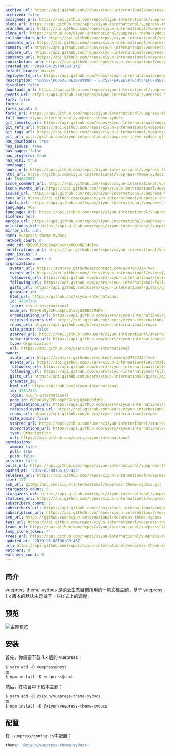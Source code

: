 ```yaml
---
archive_url: https://api.github.com/repos/xiyun-international/vuepress-theme-xydocs/{archive_format}{/ref}
archived: false
assignees_url: https://api.github.com/repos/xiyun-international/vuepress-theme-xydocs/assignees{/user}
blobs_url: https://api.github.com/repos/xiyun-international/vuepress-theme-xydocs/git/blobs{/sha}
branches_url: https://api.github.com/repos/xiyun-international/vuepress-theme-xydocs/branches{/branch}
clone_url: https://github.com/xiyun-international/vuepress-theme-xydocs.git
collaborators_url: https://api.github.com/repos/xiyun-international/vuepress-theme-xydocs/collaborators{/collaborator}
comments_url: https://api.github.com/repos/xiyun-international/vuepress-theme-xydocs/comments{/number}
commits_url: https://api.github.com/repos/xiyun-international/vuepress-theme-xydocs/commits{/sha}
compare_url: https://api.github.com/repos/xiyun-international/vuepress-theme-xydocs/compare/{base}...{head}
contents_url: https://api.github.com/repos/xiyun-international/vuepress-theme-xydocs/contents/{+path}
contributors_url: https://api.github.com/repos/xiyun-international/vuepress-theme-xydocs/contributors
created_at: '2019-04-29T09:39:34Z'
default_branch: master
deployments_url: https://api.github.com/repos/xiyun-international/vuepress-theme-xydocs/deployments
description: "\u6587\u6863\u4E3B\u9898 - \u7528\u4E8E\u7EC4\u4EF6\u5E93"
disabled: false
downloads_url: https://api.github.com/repos/xiyun-international/vuepress-theme-xydocs/downloads
events_url: https://api.github.com/repos/xiyun-international/vuepress-theme-xydocs/events
fork: false
forks: 0
forks_count: 0
forks_url: https://api.github.com/repos/xiyun-international/vuepress-theme-xydocs/forks
full_name: xiyun-international/vuepress-theme-xydocs
git_commits_url: https://api.github.com/repos/xiyun-international/vuepress-theme-xydocs/git/commits{/sha}
git_refs_url: https://api.github.com/repos/xiyun-international/vuepress-theme-xydocs/git/refs{/sha}
git_tags_url: https://api.github.com/repos/xiyun-international/vuepress-theme-xydocs/git/tags{/sha}
git_url: git://github.com/xiyun-international/vuepress-theme-xydocs.git
has_downloads: true
has_issues: true
has_pages: false
has_projects: true
has_wiki: true
homepage: ''
hooks_url: https://api.github.com/repos/xiyun-international/vuepress-theme-xydocs/hooks
html_url: https://github.com/xiyun-international/vuepress-theme-xydocs
id: 184042897
issue_comment_url: https://api.github.com/repos/xiyun-international/vuepress-theme-xydocs/issues/comments{/number}
issue_events_url: https://api.github.com/repos/xiyun-international/vuepress-theme-xydocs/issues/events{/number}
issues_url: https://api.github.com/repos/xiyun-international/vuepress-theme-xydocs/issues{/number}
keys_url: https://api.github.com/repos/xiyun-international/vuepress-theme-xydocs/keys{/key_id}
labels_url: https://api.github.com/repos/xiyun-international/vuepress-theme-xydocs/labels{/name}
language: Vue
languages_url: https://api.github.com/repos/xiyun-international/vuepress-theme-xydocs/languages
license: null
merges_url: https://api.github.com/repos/xiyun-international/vuepress-theme-xydocs/merges
milestones_url: https://api.github.com/repos/xiyun-international/vuepress-theme-xydocs/milestones{/number}
mirror_url: null
name: vuepress-theme-xydocs
network_count: 0
node_id: MDEwOlJlcG9zaXRvcnkxODQwNDI4OTc=
notifications_url: https://api.github.com/repos/xiyun-international/vuepress-theme-xydocs/notifications{?since,all,participating}
open_issues: 0
open_issues_count: 0
organization:
  avatar_url: https://avatars.githubusercontent.com/u/47847334?v=4
  events_url: https://api.github.com/users/xiyun-international/events{/privacy}
  followers_url: https://api.github.com/users/xiyun-international/followers
  following_url: https://api.github.com/users/xiyun-international/following{/other_user}
  gists_url: https://api.github.com/users/xiyun-international/gists{/gist_id}
  gravatar_id: ''
  html_url: https://github.com/xiyun-international
  id: 47847334
  login: xiyun-international
  node_id: MDEyOk9yZ2FuaXphdGlvbjQ3ODQ3MzM0
  organizations_url: https://api.github.com/users/xiyun-international/orgs
  received_events_url: https://api.github.com/users/xiyun-international/received_events
  repos_url: https://api.github.com/users/xiyun-international/repos
  site_admin: false
  starred_url: https://api.github.com/users/xiyun-international/starred{/owner}{/repo}
  subscriptions_url: https://api.github.com/users/xiyun-international/subscriptions
  type: Organization
  url: https://api.github.com/users/xiyun-international
owner:
  avatar_url: https://avatars.githubusercontent.com/u/47847334?v=4
  events_url: https://api.github.com/users/xiyun-international/events{/privacy}
  followers_url: https://api.github.com/users/xiyun-international/followers
  following_url: https://api.github.com/users/xiyun-international/following{/other_user}
  gists_url: https://api.github.com/users/xiyun-international/gists{/gist_id}
  gravatar_id: ''
  html_url: https://github.com/xiyun-international
  id: 47847334
  login: xiyun-international
  node_id: MDEyOk9yZ2FuaXphdGlvbjQ3ODQ3MzM0
  organizations_url: https://api.github.com/users/xiyun-international/orgs
  received_events_url: https://api.github.com/users/xiyun-international/received_events
  repos_url: https://api.github.com/users/xiyun-international/repos
  site_admin: false
  starred_url: https://api.github.com/users/xiyun-international/starred{/owner}{/repo}
  subscriptions_url: https://api.github.com/users/xiyun-international/subscriptions
  type: Organization
  url: https://api.github.com/users/xiyun-international
permissions:
  admin: false
  pull: true
  push: false
private: false
pulls_url: https://api.github.com/repos/xiyun-international/vuepress-theme-xydocs/pulls{/number}
pushed_at: '2019-05-08T06:09:42Z'
releases_url: https://api.github.com/repos/xiyun-international/vuepress-theme-xydocs/releases{/id}
size: 127
ssh_url: git@github.com:xiyun-international/vuepress-theme-xydocs.git
stargazers_count: 0
stargazers_url: https://api.github.com/repos/xiyun-international/vuepress-theme-xydocs/stargazers
statuses_url: https://api.github.com/repos/xiyun-international/vuepress-theme-xydocs/statuses/{sha}
subscribers_count: 2
subscribers_url: https://api.github.com/repos/xiyun-international/vuepress-theme-xydocs/subscribers
subscription_url: https://api.github.com/repos/xiyun-international/vuepress-theme-xydocs/subscription
svn_url: https://github.com/xiyun-international/vuepress-theme-xydocs
tags_url: https://api.github.com/repos/xiyun-international/vuepress-theme-xydocs/tags
teams_url: https://api.github.com/repos/xiyun-international/vuepress-theme-xydocs/teams
temp_clone_token: ''
trees_url: https://api.github.com/repos/xiyun-international/vuepress-theme-xydocs/git/trees{/sha}
updated_at: '2019-05-08T06:09:43Z'
url: https://api.github.com/repos/xiyun-international/vuepress-theme-xydocs
watchers: 0
watchers_count: 0
---
```


## 简介

vuepress-theme-xydocs 是禧云生态目前所用的一款文档主题，基于 vuepress 1.x 版本的默认主题做了一些样式上的调整。

## 预览

![主题预览](https://raw.githubusercontent.com/禧云信息/vuepress-theme-xydocs/master/images/preview.jpg)

## 安装

首先，你需要下载 1.x 版的 vuepress：

```shell
$ yarn add -D vuepress@next
或
$ npm install -D vuepress@next
```

然后，在项目中下载本主题：

```shell
$ yarn add -D @xiyun/vuepress-theme-xydocs
或
$ npm install -D @xiyun/vuepress-theme-xydocs
```


## 配置

在 `.vuepress/config.js`中配置：

```js
theme: '@xiyun/vuepress-theme-xydocs'
```
